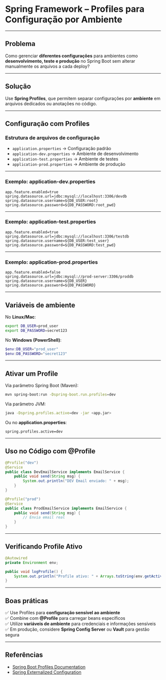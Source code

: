 # Spring Framework – Profiles para Configuração por Ambiente

---

## Problema
Como gerenciar **diferentes configurações** para ambientes como **desenvolvimento, teste e produção** no Spring Boot sem alterar manualmente os arquivos a cada deploy?

---

## Solução
Use **Spring Profiles**, que permitem separar configurações por **ambiente** em arquivos dedicados ou anotações no código.

---

## Configuração com Profiles

### Estrutura de arquivos de configuração
- `application.properties` → Configuração padrão
- `application-dev.properties` → Ambiente de desenvolvimento
- `application-test.properties` → Ambiente de testes
- `application-prod.properties` → Ambiente de produção

---

### Exemplo: application-dev.properties
```properties
app.feature.enabled=true
spring.datasource.url=jdbc:mysql://localhost:3306/devdb
spring.datasource.username=${DB_USER:root}
spring.datasource.password=${DB_PASSWORD:root_pwd}
```

---

### Exemplo: application-test.properties
```properties
app.feature.enabled=true
spring.datasource.url=jdbc:mysql://localhost:3306/testdb
spring.datasource.username=${DB_USER:test_user}
spring.datasource.password=${DB_PASSWORD:test_pwd}
```

---

### Exemplo: application-prod.properties
```properties
app.feature.enabled=false
spring.datasource.url=jdbc:mysql://prod-server:3306/proddb
spring.datasource.username=${DB_USER}
spring.datasource.password=${DB_PASSWORD}
```

---

## Variáveis de ambiente
No **Linux/Mac**:
```bash
export DB_USER=prod_user
export DB_PASSWORD=secret123
```

No **Windows (PowerShell)**:
```powershell
$env:DB_USER="prod_user"
$env:DB_PASSWORD="secret123"
```

---

## Ativar um Profile

Via parâmetro Spring Boot (Maven):

```bash
mvn spring-boot:run -Dspring-boot.run.profiles=dev
```
Via parâmetro JVM:
```bash
java -Dspring.profiles.active=dev -jar <app.jar> 
```

Ou no **application.properties**:
```properties
spring.profiles.active=dev
```

---

## Uso no Código com @Profile
```java
@Profile("dev")
@Service
public class DevEmailService implements EmailService {
    public void send(String msg) {
        System.out.println("DEV Email enviado: " + msg);
    }
}

@Profile("prod")
@Service
public class ProdEmailService implements EmailService {
    public void send(String msg) {
        // Envia email real
    }
}
```

---

## Verificando Profile Ativo
```java
@Autowired
private Environment env;

public void logProfile() {
    System.out.println("Profile ativo: " + Arrays.toString(env.getActiveProfiles()));
}
```

---

## Boas práticas
✅ Use Profiles para **configuração sensível ao ambiente**  
✅ Combine com **@Profile** para carregar beans específicos  
✅ Utilize **variáveis de ambiente** para credenciais e informações sensíveis  
✅ Em produção, considere **Spring Config Server** ou **Vault** para gestão segura  

---

## Referências
- [Spring Boot Profiles Documentation](https://docs.spring.io/spring-boot/docs/current/reference/htmlsingle/#features.profiles)
- [Spring Externalized Configuration](https://docs.spring.io/spring-boot/docs/current/reference/htmlsingle/#features.external-config)
